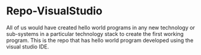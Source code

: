 # Repo-VisualStudio
All of us would have created hello world programs in any new technology or sub-systems in a particular technology stack to create the first working program. 
This is the repo that has hello world program developed using the visual studio IDE.
